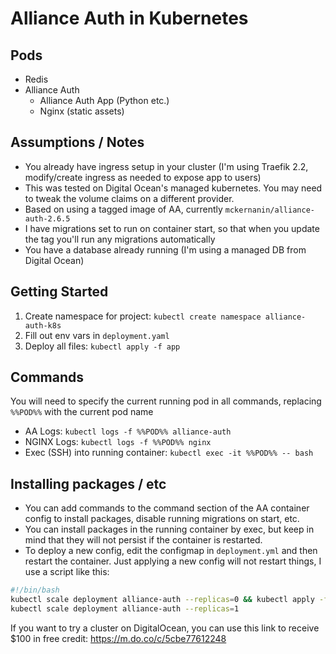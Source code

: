 # Alliance Auth in Kubernetes

## Pods
- Redis
- Alliance Auth
  - Alliance Auth App (Python etc.)
  - Nginx (static assets)

## Assumptions / Notes
- You already have ingress setup in your cluster (I'm using Traefik 2.2, modify/create ingress as needed to expose app to users)
- This was tested on Digital Ocean's managed kubernetes. You may need to tweak the volume claims on a different provider.
- Based on using a tagged image of AA, currently `mckernanin/alliance-auth-2.6.5`
- I have migrations set to run on container start, so that when you update the tag you'll run any migrations automatically
- You have a database already running (I'm using a managed DB from Digital Ocean)

## Getting Started
1. Create namespace for project: `kubectl create namespace alliance-auth-k8s`
1. Fill out env vars in `deployment.yaml`
1. Deploy all files: `kubectl apply -f app`

## Commands
You will need to specify the current running pod in all commands, replacing `%%POD%%` with the current pod name
- AA Logs: `kubectl logs -f %%POD%% alliance-auth`
- NGINX Logs: `kubectl logs -f %%POD%% nginx`
- Exec (SSH) into running container: `kubectl exec -it %%POD%% -- bash`

## Installing packages / etc
- You can add commands to the command section of the AA container config to install packages, disable running migrations on start, etc.
- You can install packages in the running container by exec, but keep in mind that they will not persist if the container is restarted.
- To deploy a new config, edit the configmap in `deployment.yml` and then restart the container. Just applying a new config will not restart things, I use a script like this:
```bash
#!/bin/bash
kubectl scale deployment alliance-auth --replicas=0 && kubectl apply -f app/deployment.yml
kubectl scale deployment alliance-auth --replicas=1
```

If you want to try a cluster on DigitalOcean, you can use this link to receive $100 in free credit: https://m.do.co/c/5cbe77612248
